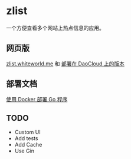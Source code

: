 # zlist

一个方便查看多个网站上热点信息的应用。

## 网页版

[zlist.whiteworld.me](http://zlist.whiteworld.me/) 和 [部署在 DaoCloud 上的版本](http://whiteworld-zlist-1.daoapp.io/)

## 部署文档

[使用 Docker 部署 Go 程序](http://blog.whiteworld.me/deploy-go-apps-with-docker/)

## TODO

- Custom UI
- Add tests
- Add Cache
- Use Gin